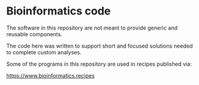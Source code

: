 # Bioinformatics code

The software in this repository are not meant to provide generic and reusable components. 

The code here was written to support short and focused solutions needed to complete custom analyses.

Some of the programs in this repository are used in recipes published via:

https://www.bioinformatics.recipes
